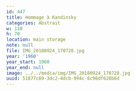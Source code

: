 ```yaml
---
id: 447
title: Hommage à Kandinsky
categories: Abstrait
w: 110
h: 70
location: main storage
note: null
file: IMG_20180924_170728.jpg
year: '1960'
year_start: 1960
year_end: null
image: ../../media/img/IMG_20180924_170728.jpg
uuid: 51877c69-3dc2-4dcb-994c-8c96df628b6d
---
```


